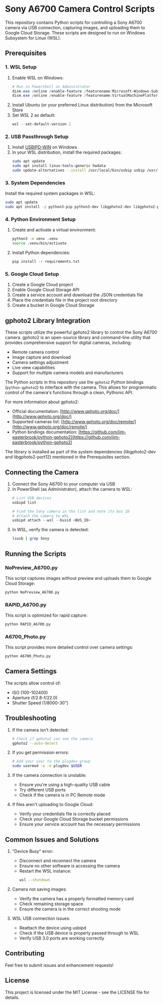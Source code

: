 # Sony A6700 Camera Control Scripts

This repository contains Python scripts for controlling a Sony A6700 camera via USB connection, capturing images, and uploading them to Google Cloud Storage. These scripts are designed to run on Windows Subsystem for Linux (WSL).

## Prerequisites

### 1. WSL Setup
1. Enable WSL on Windows:
   ```powershell
   # Run in PowerShell as Administrator
   dism.exe /online /enable-feature /featurename:Microsoft-Windows-Subsystem-Linux /all /norestart
   dism.exe /online /enable-feature /featurename:VirtualMachinePlatform /all /norestart
   ```
2. Install Ubuntu (or your preferred Linux distribution) from the Microsoft Store
3. Set WSL 2 as default:
   ```powershell
   wsl --set-default-version 2
   ```

### 2. USB Passthrough Setup
1. Install [USBIPD-WIN](https://github.com/dorssel/usbipd-win/releases) on Windows
2. In your WSL distribution, install the required packages:
   ```bash
   sudo apt update
   sudo apt install linux-tools-generic hwdata
   sudo update-alternatives --install /usr/local/bin/usbip usbip /usr/lib/linux-tools/*-generic/usbip 20
   ```

### 3. System Dependencies
Install the required system packages in WSL:
```bash
sudo apt update
sudo apt install -y python3-pip python3-dev libgphoto2-dev libgphoto2-port12
```

### 4. Python Environment Setup
1. Create and activate a virtual environment:
   ```bash
   python3 -m venv .venv
   source .venv/bin/activate
   ```
2. Install Python dependencies:
   ```bash
   pip install -r requirements.txt
   ```

### 5. Google Cloud Setup
1. Create a Google Cloud project
2. Enable Google Cloud Storage API
3. Create a service account and download the JSON credentials file
4. Place the credentials file in the project root directory
5. Create a bucket in Google Cloud Storage

## gphoto2 Library Integration

These scripts utilize the powerful gphoto2 library to control the Sony A6700 camera. gphoto2 is an open-source library and command-line utility that provides comprehensive support for digital cameras, including:

- Remote camera control
- Image capture and download
- Camera settings adjustment
- Live view capabilities
- Support for multiple camera models and manufacturers

The Python scripts in this repository use the `gphoto2` Python bindings (`python-gphoto2`) to interface with the camera. This allows for programmatic control of the camera's functions through a clean, Pythonic API.

For more information about gphoto2:
- Official documentation: [http://www.gphoto.org/doc/](http://www.gphoto.org/doc/)
- Supported cameras list: [http://www.gphoto.org/doc/remote/](http://www.gphoto.org/doc/remote/)
- Python bindings documentation: [https://github.com/jim-easterbrook/python-gphoto2](https://github.com/jim-easterbrook/python-gphoto2)

The library is installed as part of the system dependencies (libgphoto2-dev and libgphoto2-port12) mentioned in the Prerequisites section.

## Connecting the Camera

1. Connect the Sony A6700 to your computer via USB
2. In PowerShell (as Administrator), attach the camera to WSL:
   ```powershell
   # List USB devices
   usbipd list

   # Find the Sony camera in the list and note its bus ID
   # Attach the camera to WSL
   usbipd attach --wsl --busid <BUS_ID>
   ```
3. In WSL, verify the camera is detected:
   ```bash
   lsusb | grep Sony
   ```

## Running the Scripts

### NoPreview_A6700.py
This script captures images without preview and uploads them to Google Cloud Storage:
```bash
python NoPreview_A6700.py
```

### RAPID_A6700.py
This script is optimized for rapid capture:
```bash
python RAPID_A6700.py
```

### A6700_Photo.py
This script provides more detailed control over camera settings:
```bash
python A6700_Photo.py
```

## Camera Settings

The scripts allow control of:
- ISO (100-102400)
- Aperture (f/2.8-f/22.0)
- Shutter Speed (1/8000-30")

## Troubleshooting

1. If the camera isn't detected:
   ```bash
   # Check if gphoto2 can see the camera
   gphoto2 --auto-detect
   ```

2. If you get permission errors:
   ```bash
   # Add your user to the plugdev group
   sudo usermod -a -G plugdev $USER
   ```

3. If the camera connection is unstable:
   - Ensure you're using a high-quality USB cable
   - Try different USB ports
   - Check if the camera is in PC Remote mode

4. If files aren't uploading to Google Cloud:
   - Verify your credentials file is correctly placed
   - Check your Google Cloud Storage bucket permissions
   - Ensure your service account has the necessary permissions

## Common Issues and Solutions

1. "Device Busy" error:
   - Disconnect and reconnect the camera
   - Ensure no other software is accessing the camera
   - Restart the WSL instance:
     ```bash
     wsl --shutdown
     ```

2. Camera not saving images:
   - Verify the camera has a properly formatted memory card
   - Check remaining storage space
   - Ensure the camera is in the correct shooting mode

3. WSL USB connection issues:
   - Reattach the device using usbipd
   - Check if the USB device is properly passed through to WSL
   - Verify USB 3.0 ports are working correctly

## Contributing

Feel free to submit issues and enhancement requests!

## License

This project is licensed under the MIT License - see the LICENSE file for details. 